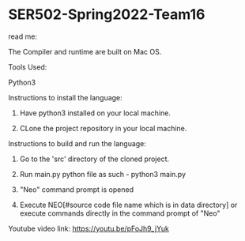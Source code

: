 # SER502-Spring2022-Team16

read me:

The Compiler and runtime are built on Mac OS.

Tools Used:

Python3

Instructions to install the language:

1) Have python3 installed on your local machine.

2) CLone the project repository in your local machine.


Instructions to build and run the language:

1) Go to the 'src' directory of the cloned project.

2) Run main.py python file as such - python3 main.py 

3) "Neo" command prompt is opened

4) Execute NEO[#source code file name which is in data directory] or execute commands directly in the command prompt of "Neo"

Youtube video link: https://youtu.be/pFoJh9_jYuk